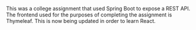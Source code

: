 This was a college assignment that used Spring Boot to expose a REST API.  
The frontend used for the purposes of completing the assignment is Thymeleaf. This is now being updated in order to learn React.  

